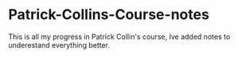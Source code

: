 # Patrick-Collins-Course-notes
This is all my progress in Patrick Collin's course, Ive added notes to underestand everything better.
